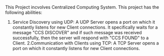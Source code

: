 This Project incvolves Centralized Computing System.
This project has the following abilities:
1. Service Discovery using UDP:
A UDP Server opens a port on which it constantly listens for new Client connections. 
It specifically waits for a message "CCS DISCOVER" and if such message was received successfully, then
the server will respond with "CCS FOUND" to a Client.
2.Communication with Clients using TCP:
A TCP Server opens a port on which it constantly listens for new Client connections.
